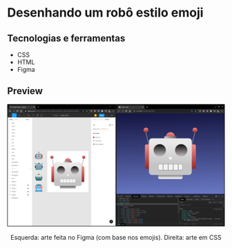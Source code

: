 # Desenhando um robô estilo emoji

## Tecnologias e ferramentas
- CSS
- HTML
- Figma

## Preview

<div align="center">
    <img src="preview-robot.png" alt="Robô" />
    <p>Esquerda: arte feita no Figma (com base nos emojis). Direita: arte em CSS</p>
</div>